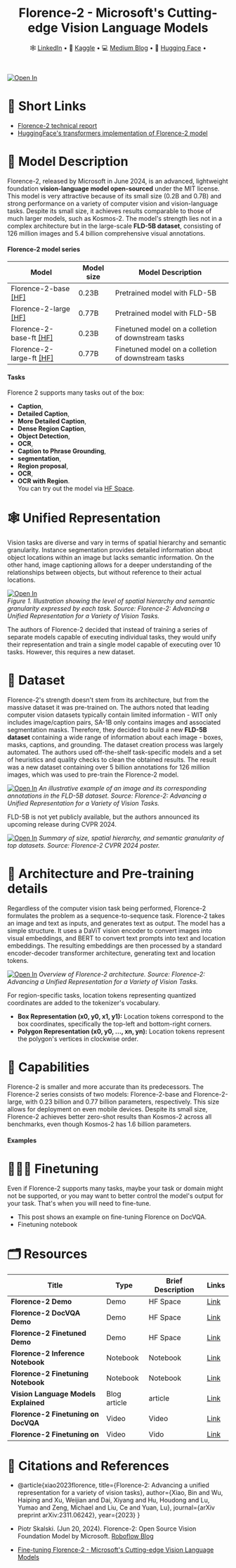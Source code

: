 <div align="center">
  <h1>Florence-2 - Microsoft's Cutting-edge Vision Language Models</h1>
  <p align="center">
    🕸 <a href="https://www.linkedin.com/in/anyantudre">LinkedIn</a> • 
    📙 <a href="https://www.kaggle.com/waalbannyantudre">Kaggle</a> • 
    💻 <a href="https://anyantudre.medium.com/">Medium Blog</a> • 
    🤗 <a href="https://huggingface.co/anyantudre">Hugging Face</a> • 
  </p>
</div>
<br/>

<a href="" style="align-items:center"> <img src="https://github.com/ANYANTUDRE/Florence-2-Vision-Language-Model/blob/main/img/card.png" alt="Open In" class="center"></a>


# 🔗 Short Links
- [Florence-2 technical report](https://arxiv.org/abs/2311.06242)
- [HuggingFace's transformers implementation of Florence-2 model](https://huggingface.co/microsoft/Florence-2-large)


# 📃 Model Description
Florence-2, released by Microsoft in June 2024, is an advanced, lightweight foundation **vision-language model open-sourced** under the MIT license. This model is very attractive because of its small size (0.2B and 0.7B) and strong performance on a variety of computer vision and vision-language tasks.
Despite its small size, it achieves results comparable to those of much larger models, such as Kosmos-2. The model's strength lies not in a complex architecture but in the large-scale **FLD-5B dataset**, consisting of 126 million images and 5.4 billion comprehensive visual annotations.

#### **Florence-2 model series**
| Model   | Model size | Model Description | 
| ------- | ------------- |   ------------- |  
| Florence-2-base [[HF]](https://huggingface.co/microsoft/Florence-2-base) | 0.23B | Pretrained model with FLD-5B  
| Florence-2-large [[HF]](https://huggingface.co/microsoft/Florence-2-large) | 0.77B  | Pretrained model with FLD-5B  
| Florence-2-base-ft [[HF]](https://huggingface.co/microsoft/Florence-2-base-ft) | 0.23B  | Finetuned model on a colletion of downstream tasks
| Florence-2-large-ft [[HF]](https://huggingface.co/microsoft/Florence-2-large-ft) | 0.77B | Finetuned model on a colletion of downstream tasks

#### **Tasks**
Florence 2 supports many tasks out of the box:
-  **Caption**,
-  **Detailed Caption**,
-  **More Detailed Caption**,
-  **Dense Region Caption**,
-  **Object Detection**,
-  **OCR**,
-  **Caption to Phrase Grounding**,
-  **segmentation**,
-  **Region proposal**,
-  **OCR**,
-  **OCR with Region**.  
You can try out the model via [HF Space]().


# 🕸 Unified Representation
Vision tasks are diverse and vary in terms of spatial hierarchy and semantic granularity. Instance segmentation provides detailed information about object locations within an image but lacks semantic information. On the other hand, image captioning allows for a deeper understanding of the relationships between objects, but without reference to their actual locations.

<a href=""> <img src="https://github.com/ANYANTUDRE/Florence-2-Vision-Language-Model/blob/main/img/representation.jpeg" alt="Open In "></a>   
*Figure 1. Illustration showing the level of spatial hierarchy and semantic granularity expressed by each task. Source: Florence-2: Advancing a Unified Representation for a Variety of Vision Tasks.*

The authors of Florence-2 decided that instead of training a series of separate models capable of executing individual tasks, they would unify their representation and train a single model capable of executing over 10 tasks. However, this requires a new dataset.


# 💎 Dataset
Florence-2's strength doesn't stem from its architecture, but from the massive dataset it was pre-trained on. The authors noted that leading computer vision datasets typically contain limited information - WIT only includes image/caption pairs, SA-1B only contains images and associated segmentation masks. Therefore, they decided to build a new **FLD-5B dataset** containing a wide range of information about each image - boxes, masks, captions, and grounding. The dataset creation process was largely automated. The authors used off-the-shelf task-specific models and a set of heuristics and quality checks to clean the obtained results. The result was a new dataset containing over 5 billion annotations for 126 million images, which was used to pre-train the Florence-2 model.

<a href=""> <img src="https://github.com/ANYANTUDRE/Florence-2-Vision-Language-Model/blob/main/img/annotation.jpeg" alt="Open In "></a>
*An illustrative example of an image and its corresponding annotations in the FLD-5B dataset. Source: Florence-2: Advancing a Unified Representation for a Variety of Vision Tasks.*

FLD-5B is not yet publicly available, but the authors announced its upcoming release during CVPR 2024.

<a href=""> <img src="https://github.com/ANYANTUDRE/Florence-2-Vision-Language-Model/blob/main/img/dataset.jpeg" alt="Open In "></a>
*Summary of size, spatial hierarchy, and semantic granularity of top datasets. Source: Florence-2 CVPR 2024 poster.*


# 🧩 Architecture and Pre-training details 
Regardless of the computer vision task being performed, Florence-2 formulates the problem as a sequence-to-sequence task. Florence-2 takes an image and text as inputs, and generates text as output. The model has a simple structure. It uses a DaViT vision encoder to convert images into visual embeddings, and BERT to convert text prompts into text and location embeddings. The resulting embeddings are then processed by a standard encoder-decoder transformer architecture, generating text and location tokens.

<a href=""> <img src="https://github.com/ANYANTUDRE/Florence-2-Vision-Language-Model/blob/main/img/architecture.png" alt="Open In "></a>
*Overview of Florence-2 architecture. Source: Florence-2: Advancing a Unified Representation for a Variety of Vision Tasks.*

For region-specific tasks, location tokens representing quantized coordinates are added to the tokenizer's vocabulary.
- **Box Representation (x0, y0, x1, y1):** Location tokens correspond to the box coordinates, specifically the top-left and bottom-right corners.
- **Polygon Representation (x0, y0, ..., xn, yn):** Location tokens represent the polygon's vertices in clockwise order.


# 🦾 Capabilities
Florence-2 is smaller and more accurate than its predecessors. The Florence-2 series consists of two models: Florence-2-base and Florence-2-large, with 0.23 billion and 0.77 billion parameters, respectively. This size allows for deployment on even mobile devices.
Despite its small size, Florence-2 achieves better zero-shot results than Kosmos-2 across all benchmarks, even though Kosmos-2 has 1.6 billion parameters.

#### Examples


# 🏋🏾‍♂️ Finetuning
Even if Florence-2 supports many tasks, maybe your task or domain might not be supported, or you may want to better control the model's output for your task. That's when you will need to fine-tune.
- This post shows an example on fine-tuning Florence on DocVQA.
- Finetuning notebook


# 🗂 Resources
| Title | Type | Brief Description  | Links |
|---------|--------------------|-------------------------------|----------------------------------------------------------|
| **Florence-2 Demo** | Demo  | HF Space | [Link]() |
| **Florence-2 DocVQA Demo** | Demo  | HF Space | [Link]() |
| **Florence-2 Finetuned Demo** | Demo  | HF Space | [Link]() |
| **Florence-2 Inference Notebook** | Notebook  | Notebook | [Link]() |
| **Florence-2 Finetuning Notebook** | Notebook  | Notebook | [Link]() |
| **Vision Language Models Explained** |  Blog article | article | [Link](https://huggingface.co/blog/vlms) |
| **Florence-2 Finetuning on DocVQA** | Video  | Video | [Link]() |
| **Florence-2 Finetuning on** | Video  | Vido | [Link]() |


# 🔗 Citations and References
- @article{xiao2023florence,
  title={Florence-2: Advancing a unified representation for a variety of vision tasks},
  author={Xiao, Bin and Wu, Haiping and Xu, Weijian and Dai, Xiyang and Hu, Houdong and Lu, Yumao and Zeng, Michael and Liu, Ce and Yuan, Lu},
  journal={arXiv preprint arXiv:2311.06242},
  year={2023}
}

- Piotr Skalski. (Jun 20, 2024). Florence-2: Open Source Vision Foundation Model by Microsoft. [Roboflow Blog](https://blog.roboflow.com/florence-2/)
- [Fine-tuning Florence-2 - Microsoft's Cutting-edge Vision Language Models](https://huggingface.co/blog/finetune-florence2)
